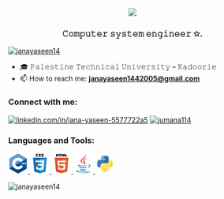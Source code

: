 <div align="center">
	<img src="https://readme-typing-svg.herokuapp.com?size=23&background=45E5FF00&center=true&vCenter=true&lines=%F0%9F%91%8B%F0%9F%8F%BC👋🏻+𝙷𝚒,+𝙸'𝚖+𝙹𝚊𝚗𝚊-𝚈𝚊𝚜𝚎𝚎𝚗+...">
</div>
<h3 align="center">𝙲𝚘𝚖𝚙𝚞𝚝𝚎𝚛 𝚜𝚢𝚜𝚝𝚎𝚖 𝚎𝚗𝚐𝚒𝚗𝚎𝚎𝚛 ✩.</h3>

<p align="left"> <a href="https://github.com/ryo-ma/github-profile-trophy"><img src="https://github-profile-trophy.vercel.app/?username=janayaseen14" alt="janayaseen14" /></a> </p>

- 🎓 𝙿𝚊𝚕𝚎𝚜𝚝𝚒𝚗𝚎 𝚃𝚎𝚌𝚑𝚗𝚒𝚌𝚊𝚕 𝚄𝚗𝚒𝚟𝚎𝚛𝚜𝚒𝚝𝚢 – 𝙺𝚊𝚍𝚘𝚘𝚛𝚒𝚎 <br />
- 📫 How to reach me: **janayaseen1442005@gmail.com**

<h3 align="left">Connect with me:</h3>
<p align="left">
<a href="https://www.linkedin.com/in/jana-yaseen-5577722a5?lipi=urn%3Ali%3Apage%3Ad_flagship3_profile_view_base_contact_details%3BkQn7KvuDTCOZ31HElgQ8%2Fg%3D%3D" target="blank"><img align="center" src="https://raw.githubusercontent.com/rahuldkjain/github-profile-readme-generator/master/src/images/icons/Social/linked-in-alt.svg" alt="linkedin.com/in/jana-yaseen-5577722a5" height="30" width="40" /></a>
<a href="https://codeforces.com/profile/jumana114" target="blank"><img align="center" src="https://raw.githubusercontent.com/rahuldkjain/github-profile-readme-generator/master/src/images/icons/Social/codeforces.svg" alt="jumana114" height="30" width="40" /></a>
</p>

<h3 align="left">Languages and Tools:</h3>
<p align="left"> <a href="https://www.w3schools.com/cpp/" target="_blank" rel="noreferrer"> <img src="https://raw.githubusercontent.com/devicons/devicon/master/icons/cplusplus/cplusplus-original.svg" alt="cplusplus" width="40" height="40"/> </a> <a href="https://www.w3schools.com/css/" target="_blank" rel="noreferrer"> <img src="https://raw.githubusercontent.com/devicons/devicon/master/icons/css3/css3-original-wordmark.svg" alt="css3" width="40" height="40"/> </a> <a href="https://www.w3.org/html/" target="_blank" rel="noreferrer"> <img src="https://raw.githubusercontent.com/devicons/devicon/master/icons/html5/html5-original-wordmark.svg" alt="html5" width="40" height="40"/> </a> <a href="https://www.java.com" target="_blank" rel="noreferrer"> <img src="https://raw.githubusercontent.com/devicons/devicon/master/icons/java/java-original.svg" alt="java" width="40" height="40"/> </a> <a href="https://www.python.org" target="_blank" rel="noreferrer"> <img src="https://raw.githubusercontent.com/devicons/devicon/master/icons/python/python-original.svg" alt="python" width="40" height="40"/> </a> </p>

<p><img align="center" src="https://github-readme-stats.vercel.app/api/top-langs?username=janayaseen14&show_icons=true&locale=en&layout=compact" alt="janayaseen14" /></p>
